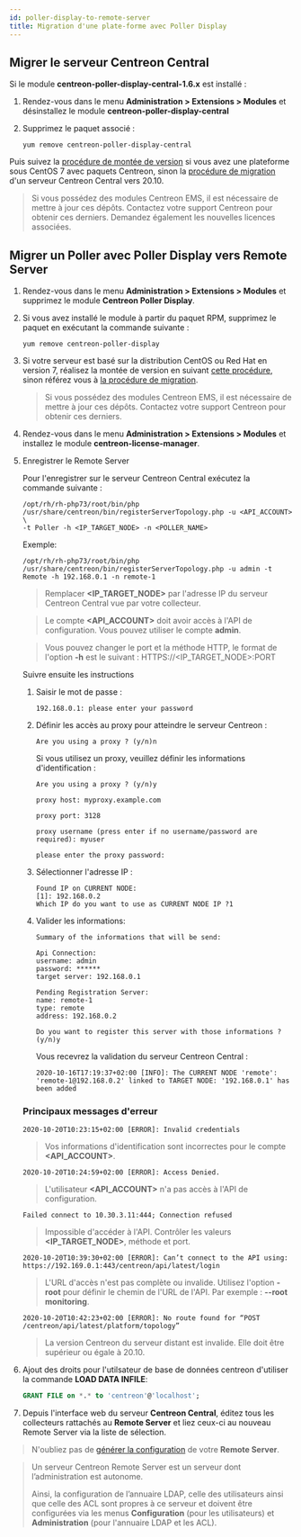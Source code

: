 ```yaml
---
id: poller-display-to-remote-server
title: Migration d'une plate-forme avec Poller Display
---
```


## Migrer le serveur Centreon Central

Si le module **centreon-poller-display-central-1.6.x** est installé :

1. Rendez-vous dans le menu **Administration > Extensions > Modules** et
désinstallez le module **centreon-poller-display-central**

2. Supprimez le paquet associé :

    ```shell
    yum remove centreon-poller-display-central
    ```

Puis suivez la [procédure de montée de version](../upgrade/upgrade-from-3-4.html)
si vous avez une plateforme sous CentOS 7 avec paquets Centreon, sinon la
[procédure de migration](../migrate/migrate-from-3-4.html) d'un serveur Centreon
Central vers 20.10.

> Si vous possédez des modules Centreon EMS, il est nécessaire de mettre à jour
> ces dépôts. Contactez votre support Centreon pour obtenir ces derniers. Demandez
> également les nouvelles licences associées.

## Migrer un Poller avec Poller Display vers Remote Server

1. Rendez-vous dans le menu **Administration > Extensions > Modules** et
supprimez le module **Centreon Poller Display**.

2. Si vous avez installé le module à partir du paquet RPM, supprimez le paquet
en exécutant la commande suivante :

    ```shell
    yum remove centreon-poller-display
    ```

3. Si votre serveur est basé sur la distribution CentOS ou Red Hat en version
7, réalisez la montée de version en suivant [cette procédure](../upgrade/upgrade-from-3-4.html),
sinon référez vous à [la procédure de migration](../migrate/migrate-from-3-4.html).

    > Si vous possédez des modules Centreon EMS, il est nécessaire de mettre à jour
    > ces dépôts. Contactez votre support Centreon pour obtenir ces derniers.

4. Rendez-vous dans le menu **Administration > Extensions > Modules** et
installez le module **centreon-license-manager**.

5. Enregistrer le Remote Server

    Pour l'enregistrer sur le serveur Centreon Central exécutez la commande suivante :

    ``` shell
    /opt/rh/rh-php73/root/bin/php /usr/share/centreon/bin/registerServerTopology.php -u <API_ACCOUNT> \
    -t Poller -h <IP_TARGET_NODE> -n <POLLER_NAME>
    ```

    Exemple:

    ``` shell
    /opt/rh/rh-php73/root/bin/php /usr/share/centreon/bin/registerServerTopology.php -u admin -t Remote -h 192.168.0.1 -n remote-1
    ```

    > Remplacer **<IP_TARGET_NODE>** par l'adresse IP du serveur Centreon Central vue par votre collecteur.

    > Le compte **<API_ACCOUNT>** doit avoir accès à l'API de configuration. Vous pouvez utiliser le compte **admin**.

    > Vous pouvez changer le port et la méthode HTTP, le format de l'option **-h** est le suivant :
    > HTTPS://<IP_TARGET_NODE>:PORT

    Suivre ensuite les instructions

    1. Saisir le mot de passe :

        ``` shell
        192.168.0.1: please enter your password
        ```

    2. Définir les accès au proxy pour atteindre le serveur Centreon :

        ``` shell
        Are you using a proxy ? (y/n)n
        ```

        Si vous utilisez un proxy, veuillez définir les informations d'identification :

        ``` shell
        Are you using a proxy ? (y/n)y

        proxy host: myproxy.example.com

        proxy port: 3128

        proxy username (press enter if no username/password are required): myuser

        please enter the proxy password:
        ```

    3. Sélectionner l'adresse IP :

        ```shell
        Found IP on CURRENT NODE:
        [1]: 192.168.0.2
        Which IP do you want to use as CURRENT NODE IP ?1
        ```

    4. Valider les informations:

        ``` shell
        Summary of the informations that will be send:

        Api Connection:
        username: admin
        password: ******
        target server: 192.168.0.1

        Pending Registration Server:
        name: remote-1
        type: remote
        address: 192.168.0.2

        Do you want to register this server with those informations ? (y/n)y
        ```

        Vous recevrez la validation du serveur Centreon Central :

        ``` shell
        2020-10-16T17:19:37+02:00 [INFO]: The CURRENT NODE 'remote': 'remote-1@192.168.0.2' linked to TARGET NODE: '192.168.0.1' has been added
        ```

    ### Principaux messages d'erreur

    ``` shell
    2020-10-20T10:23:15+02:00 [ERROR]: Invalid credentials
    ```

    > Vos informations d'identification sont incorrectes pour le compte **<API_ACCOUNT>**.

    ``` shell
    2020-10-20T10:24:59+02:00 [ERROR]: Access Denied.
    ```

    > L'utilisateur **<API_ACCOUNT>** n'a pas accès à l'API de configuration.

    ``` shell
    Failed connect to 10.30.3.11:444; Connection refused
    ```

    > Impossible d'accéder à l'API. Contrôler les valeurs **<IP_TARGET_NODE>**, méthode et port.

    ``` shell
    2020-10-20T10:39:30+02:00 [ERROR]: Can’t connect to the API using: https://192.169.0.1:443/centreon/api/latest/login
    ```

    > L'URL d'accès n'est pas complète ou invalide. Utilisez l'option **-root** pour définir le chemin de l'URL de l'API.
    > Par exemple : **--root monitoring**.

    ``` shell
    2020-10-20T10:42:23+02:00 [ERROR]: No route found for “POST /centreon/api/latest/platform/topology”
    ```

    > La version Centreon du serveur distant est invalide. Elle doit être supérieur ou égale à 20.10.

6. Ajout des droits pour l'utilsateur de base de données centreon d'utiliser la
commande **LOAD DATA INFILE**:

    ``` SQL
    GRANT FILE on *.* to 'centreon'@'localhost';
    ```

7. Depuis l'interface web du serveur **Centreon Central**, éditez
tous les collecteurs rattachés au **Remote Server** et liez ceux-ci au
nouveau Remote Server via la liste de sélection.

> N'oubliez pas de [générer la configuration](../monitoring/monitoring-servers/deploying-a-configuration.html) de votre
> **Remote Server**.

> Un serveur Centreon Remote Server est un serveur dont l’administration est
> autonome.
>
> Ainsi, la configuration de l’annuaire LDAP, celle des utilisateurs
> ainsi que celle des ACL sont propres à ce serveur et doivent être configurées
> via les menus **Configuration** (pour les utilisateurs) et **Administration**
> (pour l'annuaire LDAP et les ACL).
